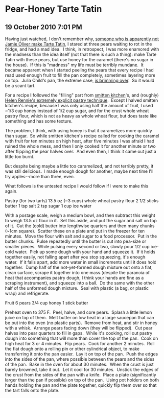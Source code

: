 # Pear-Honey Tarte Tatin
## 19 October 2010 7:01 PM

Having just watched, I don't remember why, [someone who is apparently not Jamie Oliver make Tarte Tatin][1], I stared at three pears waiting to rot in the fridge, and had a mad idea.  I think, in retrospect, I was more enamored with the madness than the idea itself (not that there is such a thing): make Tarte Tatin with these pears, but use honey for the caramel (there's no sugar in the house).  If this is "madness" my life must be terribly mundane.  It became apparent when I started peeling the pears that every recipe I had read used enough fruit to fill the pan completely, sometimes layering more on top.  Julia Child's pan, the extreme case, [is brimming over][2].  So it would be a scant tart.

For a recipe I followed the "filling" part from [smitten kitchen][3]'s, and (roughly) [Helen Rennie's extremely explicit pastry technique][4].  Except I halved smitten kitchen's recipe, because I was only using half the amount of fruit, I used ~1/3 cup honey instead of 1/2 cup sugar, and for the crust whole wheat pastry flour, which is not as heavy as whole wheat flour, but does taste like something and has some texture. 

The problem, I think, with using honey is that it caramelizes more quickly than sugar.  So while smitten kitchen's recipe called for cooking the caramel with fruit for ten minutes on high heat, after five minutes I was afraid I had ruined the whole mess, and then I only cooked it for another minute or two after flipping the pear halves over.  And even then, I think it came out just a little too burnt.



But despite being maybe a little too caramelized, and not terribly pretty, it was still delicious.  I made enough dough for another, maybe next time I'll try apples--more than three, even.

What follows is the untested recipe I would follow if I were to make this again.


Pastry (for two tarts)
13.5 oz (~3 cups) whole wheat pastry flour
2 1/2 sticks butter
1 tsp salt
2 tsp sugar
1 cup ice water

With a postage scale, weigh a medium bowl, and then subtract this weight to weigh 13.5 oz flour in it.  Set this aside, and put the sugar and salt on top of it.  Cut the (cold) butter into lengthwise quarters and then many chunks (~1cm square).  Scatter these on a plate and put in the freezer for ten minutes.  Move the flour with salt and sugar to a food processor.  Put in the butter chunks.  Pulse repeatedly until the butter is cut into pea-size or smaller pieces.  While pulsing every second or two, slowly pour 1/2 cup ice-cold water.  Pick up some dough with your hand and squeeze it.  If it holds together easily, not falling apart after you stop squeezing, it's enough water.  If it falls apart, add more water in small increments until it does hold together.  Dump half of the not-yet-formed dough mixture out onto a flat, clean surface, scrape it together into one mass (despite the paranoia of heat that accompanies pastry dough, I think your hands are fine as a scraping instrument), and squeeze into a ball.  Do the same with the other half of the unformed dough mixture.  Seal with plastic (a bag, or plastic wrap) and refrigerate.


Fruit
6 pears
3/4 cup honey
1 stick butter

Preheat oven to 375 F.  Peel, halve, and core pears.  Splash a little lemon juice on top of them.  Melt butter on low heat in a large saucepan that can be put into the oven (no plastic parts).  Remove from heat, and stir in honey with a whisk.  Arrange pears facing down (they will be flipped).  Cut pear halves into pear quarters to fill in gaps.  While it's cooking, roll out pastry dough into something that will more than cover the top of the pan.  Cook on high heat for 3 or 4 minutes.  Flip pears.  Cook for another 2 minutes.  Roll the flat dough onto a rolling pin or other cylindrical object, to make transferring it onto the pan easier.  Lay it on top of the pan.  Push the edges into the sides of the pan, where possible between the pears and the sides of the pan.  Bake in the oven for about 30 minutes.  When the crust is just barely browned, take it out.  Let it cool for 30 minutes.  Unstick the edges of the crust from the sides of the pan with a knife.  Place a plate (significantly larger than the pan if possible) on top of the pan.  Using pot holders on both hands holding the pan and the plate together, quickly flip them over so that the tart falls onto the plate.

   [1]: http://www.youtube.com/watch?v=veuXU0hiT_I
   [2]: http://video.pbs.org/video/1166840087/
   [3]: http://smittenkitchen.com/2008/10/mollys-apple-tarte-tatin/
   [4]: http://www.beyondsalmon.com/2006/03/technique-of-week-pie-and-tart-dough.html
